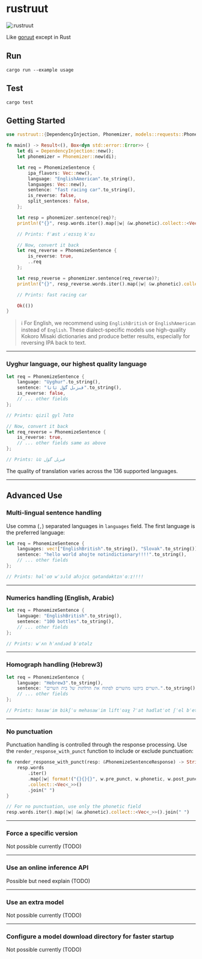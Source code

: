 # rustruut

![:rustruut](https://count.getloli.com/@:rustruut?theme=capoo-1)

Like [goruut](https://github.com/neurlang/goruut) except in Rust


## Run

```console
cargo run --example usage
```

## Test

```console
cargo test
```

## Getting Started

```rust
use rustruut::{DependencyInjection, Phonemizer, models::requests::PhonemizeSentence};

fn main() -> Result<(), Box<dyn std::error::Error>> {
    let di = DependencyInjection::new();
    let phonemizer = Phonemizer::new(di);

    let req = PhonemizeSentence {
        ipa_flavors: Vec::new(),
        language: "EnglishAmerican".to_string(),
        languages: Vec::new(),
        sentence: "fast racing car".to_string(),
        is_reverse: false,
        split_sentences: false,
    };

    let resp = phonemizer.sentence(req)?;
    println!("{}", resp.words.iter().map(|w| &w.phonetic).collect::<Vec<_>>().join(" "));

    // Prints: fˈæst ɹˈeɪsɪŋ kˈɑɹ

    // Now, convert it back
    let req_reverse = PhonemizeSentence {
        is_reverse: true,
        ..req
    };

    let resp_reverse = phonemizer.sentence(req_reverse)?;
    println!("{}", resp_reverse.words.iter().map(|w| &w.phonetic).collect::<Vec<_>>().join(" "));

    // Prints: fast racing car

    Ok(())
}
```

> ℹ️ For English, we recommend using `EnglishBritish` or `EnglishAmerican` instead of `English`. These dialect-specific models use high-quality Kokoro Misaki dictionaries and produce better results, especially for reversing IPA back to text.

---

### Uyghur language, our highest quality language

```rust
let req = PhonemizeSentence {
    language: "Uyghur".to_string(),
    sentence: "قىزىل گۈل ئاتا".to_string(),
    is_reverse: false,
    // ... other fields
};

// Prints: qizil gyl ʔɑtɑ

// Now, convert it back
let req_reverse = PhonemizeSentence {
    is_reverse: true,
    // ... other fields same as above
};

// Prints: قىزىل گۈل ئاتا
```

The quality of translation varies across the 136 supported languages.

---

## Advanced Use

### Multi-lingual sentence handling

Use comma (`,`) separated languages in `languages` field. The first language is the preferred language:

```rust
let req = PhonemizeSentence {
    languages: vec!["EnglishBritish".to_string(), "Slovak".to_string()],
    sentence: "hello world ahojte notindictionary!!!!".to_string(),
    // ... other fields
};

// Prints: həlˈoʊ wˈɜɹld aɦɔjcɛ ŋətandəktɪnˈɑːɪ!!!!
```

---

### Numerics handling (English, Arabic)

```rust
let req = PhonemizeSentence {
    language: "EnglishBritish".to_string(),
    sentence: "100 bottles".to_string(),
    // ... other fields
};

// Prints: wˈʌn hˈʌndɹəd bˈɒtəlz
```

---

### Homograph handling (Hebrew3)

```rust
let req = PhonemizeSentence {
    language: "Hebrew3".to_string(),
    sentence: "השרים ביקשו מהשרים לפתוח את הדלתות של בית השרים.".to_string(),
    // ... other fields
};

// Prints: hasaʁˈim bikʃˈu mehasaʁˈim liftˈoaχ ʔˈat hadlatˈot ʃˈel bˈet hasaʁˈim.
```

---

### No punctuation

Punctuation handling is controlled through the response processing. Use the `render_response_with_punct` function to include or exclude punctuation:

```rust
fn render_response_with_punct(resp: &PhonemizeSentenceResponse) -> String {
    resp.words
        .iter()
        .map(|w| format!("{}{}{}", w.pre_punct, w.phonetic, w.post_punct))
        .collect::<Vec<_>>()
        .join(" ")
}

// For no punctuation, use only the phonetic field
resp.words.iter().map(|w| &w.phonetic).collect::<Vec<_>>().join(" ")
```

---

### Force a specific version

Not possible currently (TODO)

---

### Use an online inference API

Possible but need explain (TODO)

---

### Use an extra model

Not possible currently (TODO)

---

### Configure a model download directory for faster startup

Not possible currently (TODO)
